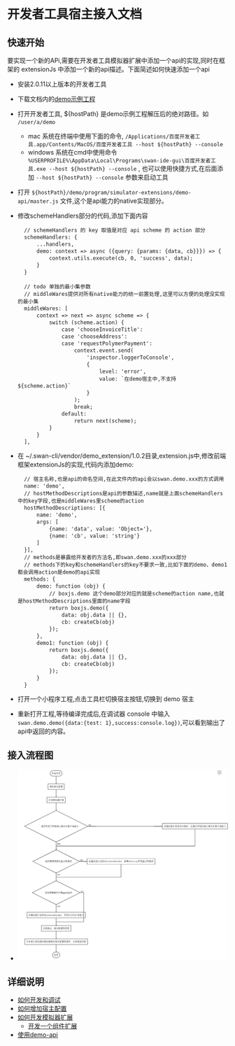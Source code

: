 
# 开发者工具宿主接入文档

## 快速开始

要实现一个新的APi,需要在开发者工具模拟器扩展中添加一个api的实现,同时在框架的 extensionJs 中添加一个新的api描述。下面简述如何快速添加一个api

- 安装2.0.11以上版本的开发者工具
- 下载文档内的[demo示例工程](assets/demo.zip)
- 打开开发者工具, ${hostPath} 是demo示例工程解压后的绝对路径。如 `/user/a/demo`
    - mac 系统在终端中使用下面的命令,
    `/Applications/百度开发者工具.app/Contents/MacOS/百度开发者工具 --host ${hostPath} --console`
    - windows 系统在cmd中使用命令 `%USERPROFILE%\AppData\Local\Programs\swan-ide-gui\百度开发者工具.exe --host ${hostPath} --console` ,
    也可以使用快捷方式,在后面添加 `--host ${hostPath} --console` 参数来启动工具
- 打开 `${hostPath}/demo/program/simulator-extensions/demo-api/master.js` 文件,这个是api能力的native实现部分。  <p style="display:none;">~~todo api没有实现schememap,这个还做不了,实现方式待确认。。。~~</p>
- 修改schemeHandlers部分的代码,添加下面内容 
    
        // schemeHandlers 的 key 取值是对应 api scheme 的 action 部分
        schemeHandlers: {
            ...handlers,
            demo: context => async ({query: {params: {data, cb}}}) => {
                context.utils.execute(cb, 0, 'success', data);
            }
        }
        
        // todo 单独的最小集参数
        // middleWares提供对所有native能力的统一前置处理,这里可以方便的处理没实现的最小集
        middleWares: [
            context => next => async scheme => {
                switch (scheme.action) {
                    case 'chooseInvoiceTitle':
                    case 'chooseAddress':
                    case 'requestPolymerPayment':
                        context.event.send(
                            'inspector.loggerToConsole',
                            {
                                level: 'error',
                                value: `在demo宿主中,不支持${scheme.action}`
                            }
                        );
                        break;
                    default:
                        return next(scheme);
                }
            }
        ],
        
- 在 ~/.swan-cli/vendor/demo_extension/1.0.2目录,extension.js中,修改前端框架extensionJs的实现,代码内添加demo:

        
        // 宿主名称,也是api的命名空间,在此文件内的api会以swan.demo.xxx的方式调用
        name: 'demo',
        // hostMethodDescriptions是api的参数描述,name就是上面schemeHandlers中的key字段,也是middleWares里scheme的action
        hostMethodDescriptions: [{
            name: 'demo',
            args: [
                {name: 'data', value: 'Object='},
                {name: 'cb', value: 'string'}
            ]
        }],
        // methods是暴露给开发者的方法名,即swan.demo.xxx的xxx部分
        // methods下的key和schemeHandlers的key不要求一致,比如下面的demo、demo1都会调用action是demo的api实现
        methods: {
            demo: function (obj) {
                // boxjs.demo 这个demo部分对应的就是scheme的action name,也就是hostMethodDescriptions里面的name字段
                return boxjs.demo({
                    data: obj.data || {},
                    cb: createCb(obj)
                });
            },
            demo1: function (obj) {
                return boxjs.demo({
                    data: obj.data || {},
                    cb: createCb(obj)
                });
            }
        }
    

- 打开一个小程序工程,点击工具栏切换宿主按钮,切换到 demo 宿主
- 重新打开工程,等待编译完成后,在调试器 console 中输入`swan.demo.demo({data:{test: 1},success:console.log})`,可以看到输出了api中返回的内容。




## 接入流程图
- ![流程图](assets/flow.png)
## 详细说明 
   - [如何开发和调试](开发和调试.md)
   - [如何增加宿主配置](增加宿主配置.md)
   - [如何开发模拟器扩展](开发模拟器扩展.md)
     - [开发一个组件扩展](组件扩展.md)
   - [使用demo-api](demo-api.md)
 


